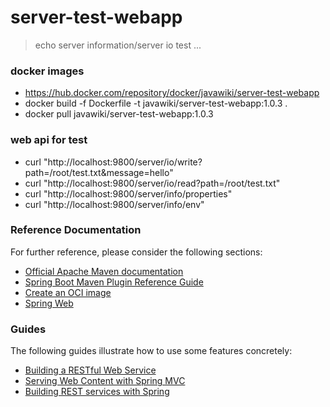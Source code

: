 # server-test-webapp
> echo server information/server io test ...

### docker images
* https://hub.docker.com/repository/docker/javawiki/server-test-webapp
* docker build -f Dockerfile -t javawiki/server-test-webapp:1.0.3 .
* docker pull javawiki/server-test-webapp:1.0.3

### web api for test
* curl "http://localhost:9800/server/io/write?path=/root/test.txt&message=hello"
* curl "http://localhost:9800/server/io/read?path=/root/test.txt"
* curl "http://localhost:9800/server/info/properties"
* curl "http://localhost:9800/server/info/env"

### Reference Documentation

For further reference, please consider the following sections:

* [Official Apache Maven documentation](https://maven.apache.org/guides/index.html)
* [Spring Boot Maven Plugin Reference Guide](https://docs.spring.io/spring-boot/docs/2.6.4/maven-plugin/reference/html/)
* [Create an OCI image](https://docs.spring.io/spring-boot/docs/2.6.4/maven-plugin/reference/html/#build-image)
* [Spring Web](https://docs.spring.io/spring-boot/docs/2.6.4/reference/htmlsingle/#boot-features-developing-web-applications)

### Guides

The following guides illustrate how to use some features concretely:

* [Building a RESTful Web Service](https://spring.io/guides/gs/rest-service/)
* [Serving Web Content with Spring MVC](https://spring.io/guides/gs/serving-web-content/)
* [Building REST services with Spring](https://spring.io/guides/tutorials/bookmarks/)


